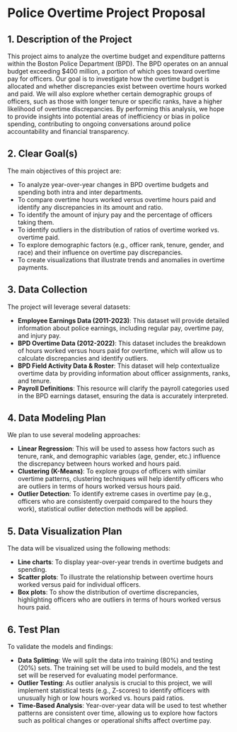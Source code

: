 # Police Overtime Project Proposal

## 1. Description of the Project

This project aims to analyze the overtime budget and expenditure patterns within the Boston Police Department (BPD). The BPD operates on an annual budget exceeding $400 million, a portion of which goes toward overtime pay for officers. Our goal is to investigate how the overtime budget is allocated and whether discrepancies exist between overtime hours worked and paid. We will also explore whether certain demographic groups of officers, such as those with longer tenure or specific ranks, have a higher likelihood of overtime discrepancies. By performing this analysis, we hope to provide insights into potential areas of inefficiency or bias in police spending, contributing to ongoing conversations around police accountability and financial transparency.

## 2. Clear Goal(s)

The main objectives of this project are:

- To analyze year-over-year changes in BPD overtime budgets and spending both intra and inter departments.
- To compare overtime hours worked versus overtime hours paid and identify any discrepancies in its amount and ratio.
- To identify the amount of injury pay and the percentage of officers taking them.
- To identify outliers in the distribution of ratios of overtime worked vs. overtime paid.
- To explore demographic factors (e.g., officer rank, tenure, gender, and race) and their influence on overtime pay discrepancies.
- To create visualizations that illustrate trends and anomalies in overtime payments.

## 3. Data Collection

The project will leverage several datasets:

- **Employee Earnings Data (2011-2023)**: This dataset will provide detailed information about police earnings, including regular pay, overtime pay, and injury pay.
- **BPD Overtime Data (2012-2022)**: This dataset includes the breakdown of hours worked versus hours paid for overtime, which will allow us to calculate discrepancies and identify outliers.
- **BPD Field Activity Data & Roster**: This dataset will help contextualize overtime data by providing information about officer assignments, ranks, and tenure.
- **Payroll Definitions**: This resource will clarify the payroll categories used in the BPD earnings dataset, ensuring the data is accurately interpreted.

## 4. Data Modeling Plan

We plan to use several modeling approaches:

- **Linear Regression**: This will be used to assess how factors such as tenure, rank, and demographic variables (age, gender, etc.) influence the discrepancy between hours worked and hours paid.
- **Clustering (K-Means)**: To explore groups of officers with similar overtime patterns, clustering techniques will help identify officers who are outliers in terms of hours worked versus hours paid.
- **Outlier Detection**: To identify extreme cases in overtime pay (e.g., officers who are consistently overpaid compared to the hours they work), statistical outlier detection methods will be applied.

## 5. Data Visualization Plan

The data will be visualized using the following methods:

- **Line charts**: To display year-over-year trends in overtime budgets and spending.
- **Scatter plots**: To illustrate the relationship between overtime hours worked versus paid for individual officers.
- **Box plots**: To show the distribution of overtime discrepancies, highlighting officers who are outliers in terms of hours worked versus hours paid.

## 6. Test Plan

To validate the models and findings:

- **Data Splitting**: We will split the data into training (80%) and testing (20%) sets. The training set will be used to build models, and the test set will be reserved for evaluating model performance.
- **Outlier Testing**: As outlier analysis is crucial to this project, we will implement statistical tests (e.g., Z-scores) to identify officers with unusually high or low hours worked vs. hours paid ratios.
- **Time-Based Analysis**: Year-over-year data will be used to test whether patterns are consistent over time, allowing us to explore how factors such as political changes or operational shifts affect overtime pay.
